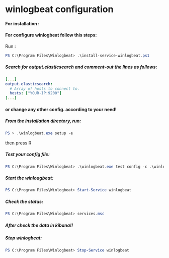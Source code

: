 # winlogbeat configuration

#### For installation :

#### For configure winlogbeat follow this steps:
Run :
```powershell
PS C:\Program Files\Winlogbeat> .\install-service-winlogbeat.ps1
```

##### Search for output.elasticsearch and comment-out the lines as follows:
```yaml
[...]
output.elasticsearch:
  # Array of hosts to connect to.
  hosts: ["YOUR-IP:9200"]
[...]
```

#### or change any other config. according to your need!

##### From the installation directory, run:
```powershell
PS > .\winlogbeat.exe setup -e
```

then press R

##### Test your config file:
```powershell
PS C:\Program Files\Winlogbeat> .\winlogbeat.exe test config -c .\winlogbeat.yml -e
```

##### Start the winloagbeat:
```powershell
PS C:\Program Files\Winlogbeat> Start-Service winlogbeat
```

##### Check the status:
```powershell
PS C:\Program Files\Winlogbeat> services.msc
```

##### After check the data in kibana!!

##### Stop winlogbeat:
```powershell
PS C:\Program Files\Winlogbeat> Stop-Service winlogbeat
```
